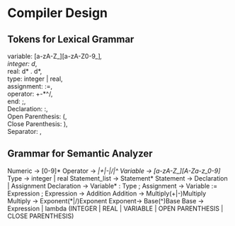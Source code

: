 # Compiler Design

## Tokens for Lexical Grammar
variable: [a-zA-Z_][a-zA-Z0-9_]*,    
integer: d*,   
real: d* . d*,  
type: integer | real,   
assignment: :=,   
operator: +-*^/,  
end: ;,    
Declaration: :,   
Open Parenthesis: (,   
Close Parenthesis: ),   
Separator: ,     

## Grammar for Semantic Analyzer
Numeric -> [0-9]*
Operator -> *|+|-|/|^
Variable -> [a-zA-Z_][A-Za-z_0-9]*
Type -> integer | real
Statement_list -> Statement*
Statement -> Declaration | Assignment
Declaration -> Variable* : Type ;
Assignment -> Variable := Expression ;
Expression -> Addition
Addition -> Multiply(+|-)Multiply
Multiply -> Exponent(*|/)Exponent
Exponent-> Base(^)Base
Base -> Expression | lambda (INTEGER | REAL | VARIABLE | OPEN PARENTHESIS | CLOSE PARENTHESIS)
